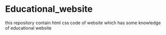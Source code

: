 # Educational_website
this repository contain html css code of website which has some knowledge of educational website 
